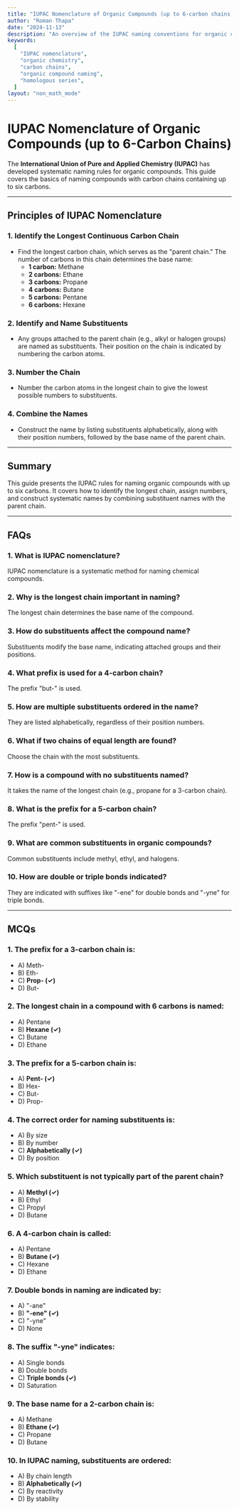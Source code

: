 ```yaml
---
title: "IUPAC Nomenclature of Organic Compounds (up to 6-carbon chains)"
author: "Roman Thapa"
date: "2024-11-13"
description: "An overview of the IUPAC naming conventions for organic compounds with carbon chains up to six carbons."
keywords:
  [
    "IUPAC nomenclature",
    "organic chemistry",
    "carbon chains",
    "organic compound naming",
    "homologous series",
  ]
layout: "non_math_mode"
---
```


# IUPAC Nomenclature of Organic Compounds (up to 6-Carbon Chains)

The **International Union of Pure and Applied Chemistry (IUPAC)** has developed systematic naming rules for organic compounds. This guide covers the basics of naming compounds with carbon chains containing up to six carbons.

---

## Principles of IUPAC Nomenclature

### 1. Identify the Longest Continuous Carbon Chain
- Find the longest carbon chain, which serves as the "parent chain." The number of carbons in this chain determines the base name:
  - **1 carbon:** Methane
  - **2 carbons:** Ethane
  - **3 carbons:** Propane
  - **4 carbons:** Butane
  - **5 carbons:** Pentane
  - **6 carbons:** Hexane

### 2. Identify and Name Substituents
- Any groups attached to the parent chain (e.g., alkyl or halogen groups) are named as substituents. Their position on the chain is indicated by numbering the carbon atoms.

### 3. Number the Chain
- Number the carbon atoms in the longest chain to give the lowest possible numbers to substituents.

### 4. Combine the Names
- Construct the name by listing substituents alphabetically, along with their position numbers, followed by the base name of the parent chain.

---

## Summary

This guide presents the IUPAC rules for naming organic compounds with up to six carbons. It covers how to identify the longest chain, assign numbers, and construct systematic names by combining substituent names with the parent chain.

---

## FAQs

### 1. What is IUPAC nomenclature?
IUPAC nomenclature is a systematic method for naming chemical compounds.

### 2. Why is the longest chain important in naming?
The longest chain determines the base name of the compound.

### 3. How do substituents affect the compound name?
Substituents modify the base name, indicating attached groups and their positions.

### 4. What prefix is used for a 4-carbon chain?
The prefix "but-" is used.

### 5. How are multiple substituents ordered in the name?
They are listed alphabetically, regardless of their position numbers.

### 6. What if two chains of equal length are found?
Choose the chain with the most substituents.

### 7. How is a compound with no substituents named?
It takes the name of the longest chain (e.g., propane for a 3-carbon chain).

### 8. What is the prefix for a 5-carbon chain?
The prefix "pent-" is used.

### 9. What are common substituents in organic compounds?
Common substituents include methyl, ethyl, and halogens.

### 10. How are double or triple bonds indicated?
They are indicated with suffixes like "-ene" for double bonds and "-yne" for triple bonds.

---

## MCQs

### 1. The prefix for a 3-carbon chain is:
- A) Meth-
- B) Eth-
- C) **Prop- (✓)**
- D) But-

### 2. The longest chain in a compound with 6 carbons is named:
- A) Pentane
- B) **Hexane (✓)**
- C) Butane
- D) Ethane

### 3. The prefix for a 5-carbon chain is:
- A) **Pent- (✓)**
- B) Hex-
- C) But-
- D) Prop-

### 4. The correct order for naming substituents is:
- A) By size
- B) By number
- C) **Alphabetically (✓)**
- D) By position

### 5. Which substituent is not typically part of the parent chain?
- A) **Methyl (✓)**
- B) Ethyl
- C) Propyl
- D) Butane

### 6. A 4-carbon chain is called:
- A) Pentane
- B) **Butane (✓)**
- C) Hexane
- D) Ethane

### 7. Double bonds in naming are indicated by:
- A) "-ane"
- B) **"-ene" (✓)**
- C) "-yne"
- D) None

### 8. The suffix "-yne" indicates:
- A) Single bonds
- B) Double bonds
- C) **Triple bonds (✓)**
- D) Saturation

### 9. The base name for a 2-carbon chain is:
- A) Methane
- B) **Ethane (✓)**
- C) Propane
- D) Butane

### 10. In IUPAC naming, substituents are ordered:
- A) By chain length
- B) **Alphabetically (✓)**
- C) By reactivity
- D) By stability
